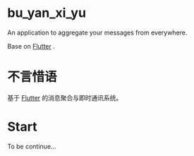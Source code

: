 # bu_yan_xi_yu

An application to aggregate your messages from everywhere.

Base on [Flutter](https://flutter.dev/) .

# 不言惜语

基于 [Flutter](https://flutter.dev/) 的消息聚合与即时通讯系统。

# Start

To be continue...